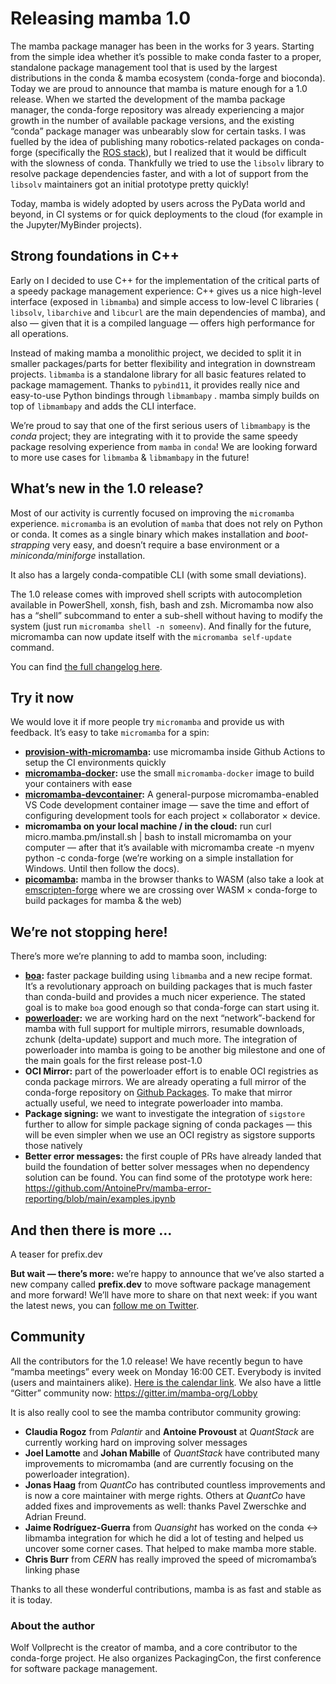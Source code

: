 # Releasing mamba 1.0

The mamba package manager has been in the works for 3 years.
Starting from the simple idea whether it’s possible to make conda faster to a proper, standalone package management tool that is used by the largest distributions in the conda & mamba ecosystem (conda-forge and bioconda).
Today we are proud to announce that mamba is mature enough for a 1.0 release.
When we started the development of the mamba package manager, the conda-forge repository was already experiencing a major growth in the number of available package versions, and the existing “conda” package manager was unbearably slow for certain tasks.
I was fuelled by the idea of publishing many robotics-related packages on conda-forge (specifically the [ROS stack](https://github.com/robostack/ros-humble)), but I realized that it would be difficult with the slowness of conda.
Thankfully we tried to use the `libsolv` library to resolve package dependencies faster, and with a lot of support from the `libsolv` maintainers got an initial prototype pretty quickly!

Today, mamba is widely adopted by users across the PyData world and beyond, in CI systems or for quick deployments to the cloud (for example in the Jupyter/MyBinder projects).

## Strong foundations in C++

Early on I decided to use C++ for the implementation of the critical parts of a speedy package management experience: C++ gives us a nice high-level interface (exposed in `libmamba`) and simple access to low-level C libraries ( `libsolv`, `libarchive` and `libcurl` are the main dependencies of mamba), and also — given that it is a compiled language — offers high performance for all operations.

Instead of making mamba a monolithic project, we decided to split it in smaller packages/parts for better flexibility and integration in downstream projects.
`libmamba` is a standalone library for all basic features related to package mamagement.
Thanks to `pybind11`, it provides really nice and easy-to-use Python bindings through `libmambapy` .
mamba simply builds on top of `libmambapy` and adds the CLI interface.

We’re proud to say that one of the first serious users of `libmambapy` is the *conda* project; they are integrating with it to provide the same speedy package resolving experience from `mamba` in `conda`!
We are looking forward to more use cases for `libmamba` & `libmambapy` in the future!

## What’s new in the 1.0 release?

Most of our activity is currently focused on improving the `micromamba` experience. `micromamba` is an evolution of `mamba` that does not rely on Python or conda. It comes as a single binary which makes installation and *boot-strapping* very easy, and doesn’t require a base environment or a *miniconda/miniforge* installation.

It also has a largely conda-compatible CLI (with some small deviations).

The 1.0 release comes with improved shell scripts with autocompletion available in PowerShell, xonsh, fish, bash and zsh. Micromamba now also has a “shell” subcommand to enter a sub-shell without having to modify the system (just run `micromamba shell -n someenv`). And finally for the future, micromamba can now update itself with the `micromamba self-update` command.

You can find [the full changelog here](https://github.com/mamba-org/mamba/releases/tag/2022.11.01).

## Try it now
We would love it if more people try `micromamba` and provide us with feedback. It’s easy to take `micromamba` for a spin:

- **[provision-with-micromamba](https://github.com/mamba-org/provision-with-micromamba):** use micromamba inside Github Actions to setup the CI environments quickly
- **[micromamba-docker](https://github.com/mamba-org/micromamba-docker):** use the small `micromamba-docker` image to build your containers with ease
- **[micromamba-devcontainer](https://github.com/mamba-org/micromamba-devcontainer):** A general-purpose micromamba-enabled VS Code development container image — save the time and effort of configuring development tools for each project × collaborator × device.
- **micromamba on your local machine / in the cloud:** run curl micro.mamba.pm/install.sh | bash to install micromamba on your computer — after that it’s available with micromamba create -n myenv python -c conda-forge (we’re working on a simple installation for Windows. Until then follow the docs).
- **[picomamba](https://github.com/mamba-org/picomamba):** mamba in the browser thanks to WASM (also take a look at [emscripten-forge](http://github.com/emscripten-forge/recipes) where we are crossing over WASM × conda-forge to build packages for mamba & the web)

## We’re not stopping here!
There’s more we’re planning to add to mamba soon, including:

- **[boa](https://github.com/mamba-org/boa):** faster package building using `libmamba` and a new recipe format. It’s a revolutionary approach on building packages that is much faster than conda-build and provides a much nicer experience. The stated goal is to make `boa` good enough so that conda-forge can start using it.
- **[powerloader](https://github.com/mamba-org/powerloader):** we are working hard on the next “network”-backend for mamba with full support for multiple mirrors, resumable downloads, zchunk (delta-update) support and much more. The integration of powerloader into mamba is going to be another big milestone and one of the main goals for the first release post-1.0
- **OCI Mirror:** part of the powerloader effort is to enable OCI registries as conda package mirrors. We are already operating a full mirror of the conda-forge repository on [Github Packages](https://github.com/orgs/channel-mirrors/packages). To make that mirror actually useful, we need to integrate powerloader into mamba.
- **Package signing:** we want to investigate the integration of `sigstore` further to allow for simple package signing of conda packages — this will be even simpler when we use an OCI registry as sigstore supports those natively
- **Better error messages:** the first couple of PRs have already landed that build the foundation of better solver messages when no dependency solution can be found. You can find some of the prototype work here: https://github.com/AntoinePrv/mamba-error-reporting/blob/main/examples.ipynb

## And then there is more …
A teaser for prefix.dev

**But wait — there’s more:** we’re happy to announce that we’ve also started a new company called **prefix.dev** to move software package management and more forward!
We’ll have more to share on that next week: if you want the latest news, you can [follow me on Twitter](https://twitter.com/wuoulf).

## Community

All the contributors for the 1.0 release!
We have recently begun to have “mamba meetings” every week on Monday 16:00 CET.
Everybody is invited (users and maintainers alike).
[Here is the calendar link](https://calendar.google.com/calendar/u/0?cid=YWIzanJmcGVkZTBrcTB1YnNyb2U4MmNkMDBAZ3JvdXAuY2FsZW5kYXIuZ29vZ2xlLmNvbQ).
We also have a little “Gitter” community now: https://gitter.im/mamba-org/Lobby

It is also really cool to see the mamba contributor community growing:

- **Claudia Rogoz** from *Palantir* and **Antoine Provoust** at *QuantStack* are currently working hard on improving solver messages
- **Joel Lamotte** and **Johan Mabille** of *QuantStack* have contributed many improvements to micromamba (and are currently focusing on the powerloader integration).
- **Jonas Haag** from *QuantCo* has contributed countless improvements and is now a core maintainer with merge rights. Others at *QuantCo* have added fixes and improvements as well: thanks Pavel Zwerschke and Adrian Freund.
- **Jaime Rodríguez-Guerra** from *Quansight* has worked on the conda ↔ libmamba integration for which he did a lot of testing and helped us uncover some corner cases. That helped to make mamba more stable.
- **Chris Burr** from *CERN* has really improved the speed of micromamba’s linking phase

Thanks to all these wonderful contributions, mamba is as fast and stable as it is today.

### About the author


Wolf Vollprecht is the creator of mamba, and a core contributor to the conda-forge project. He also organizes PackagingCon, the first conference for software package management.

